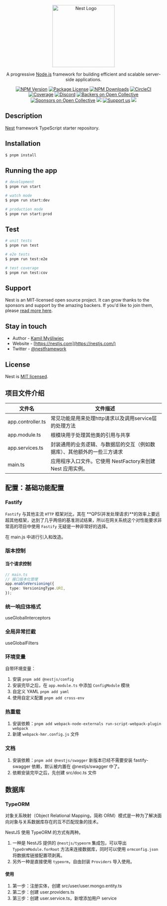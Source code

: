 <p align="center">
  <a href="http://nestjs.com/" target="blank"><img src="https://nestjs.com/img/logo-small.svg" width="200" alt="Nest Logo" /></a>
</p>

[circleci-image]: https://img.shields.io/circleci/build/github/nestjs/nest/master?token=abc123def456
[circleci-url]: https://circleci.com/gh/nestjs/nest

  <p align="center">A progressive <a href="http://nodejs.org" target="_blank">Node.js</a> framework for building efficient and scalable server-side applications.</p>
    <p align="center">
<a href="https://www.npmjs.com/~nestjscore" target="_blank"><img src="https://img.shields.io/npm/v/@nestjs/core.svg" alt="NPM Version" /></a>
<a href="https://www.npmjs.com/~nestjscore" target="_blank"><img src="https://img.shields.io/npm/l/@nestjs/core.svg" alt="Package License" /></a>
<a href="https://www.npmjs.com/~nestjscore" target="_blank"><img src="https://img.shields.io/npm/dm/@nestjs/common.svg" alt="NPM Downloads" /></a>
<a href="https://circleci.com/gh/nestjs/nest" target="_blank"><img src="https://img.shields.io/circleci/build/github/nestjs/nest/master" alt="CircleCI" /></a>
<a href="https://coveralls.io/github/nestjs/nest?branch=master" target="_blank"><img src="https://coveralls.io/repos/github/nestjs/nest/badge.svg?branch=master#9" alt="Coverage" /></a>
<a href="https://discord.gg/G7Qnnhy" target="_blank"><img src="https://img.shields.io/badge/discord-online-brightgreen.svg" alt="Discord"/></a>
<a href="https://opencollective.com/nest#backer" target="_blank"><img src="https://opencollective.com/nest/backers/badge.svg" alt="Backers on Open Collective" /></a>
<a href="https://opencollective.com/nest#sponsor" target="_blank"><img src="https://opencollective.com/nest/sponsors/badge.svg" alt="Sponsors on Open Collective" /></a>
  <a href="https://paypal.me/kamilmysliwiec" target="_blank"><img src="https://img.shields.io/badge/Donate-PayPal-ff3f59.svg"/></a>
    <a href="https://opencollective.com/nest#sponsor"  target="_blank"><img src="https://img.shields.io/badge/Support%20us-Open%20Collective-41B883.svg" alt="Support us"></a>
  <a href="https://twitter.com/nestframework" target="_blank"><img src="https://img.shields.io/twitter/follow/nestframework.svg?style=social&label=Follow"></a>
</p>
  <!--[![Backers on Open Collective](https://opencollective.com/nest/backers/badge.svg)](https://opencollective.com/nest#backer)
  [![Sponsors on Open Collective](https://opencollective.com/nest/sponsors/badge.svg)](https://opencollective.com/nest#sponsor)-->

## Description

[Nest](https://github.com/nestjs/nest) framework TypeScript starter repository.

## Installation

```bash
$ pnpm install
```

## Running the app

```bash
# development
$ pnpm run start

# watch mode
$ pnpm run start:dev

# production mode
$ pnpm run start:prod
```

## Test

```bash
# unit tests
$ pnpm run test

# e2e tests
$ pnpm run test:e2e

# test coverage
$ pnpm run test:cov
```

## Support

Nest is an MIT-licensed open source project. It can grow thanks to the sponsors and support by the amazing backers. If you'd like to join them, please [read more here](https://docs.nestjs.com/support).

## Stay in touch

- Author - [Kamil Myśliwiec](https://kamilmysliwiec.com)
- Website - [https://nestjs.com](https://nestjs.com/)
- Twitter - [@nestframework](https://twitter.com/nestframework)

## License

Nest is [MIT licensed](LICENSE).

## 项目文件介绍

文件名|文件描述
---|---
app.controller.ts|常见功能是用来处理http请求以及调用service层的处理方法
app.module.ts|根模块用于处理其他类的引用与共享
app.services.ts|封装通用的业务逻辑、与数据层的交互（例如数据库）、其他额外的一些三方请求
main.ts|应用程序入口文件。它使用 NestFactory来创建 Nest 应用实例。

## 配置：基础功能配置

### Fastify

`Fastify` 与其他主流 `HTTP` 框架对比，其在 **QPS(并发处理请求)**的效率上要远超其他框架，达到了几乎两倍的基准测试结果，所以在网关系统这个对性能要求非常高的项目中使用 `Fastify` 无疑是一种非常好的选择。

在 main.js 中进行引入和改造。

### 版本控制

#### 当个请求控制

```ts
// main.ts
// 接口版本化管理
app.enableVersioning({
  type: VersioningType.URI,
});
```

### 统一响应体格式

useGlobalInterceptors

### 全局异常拦截

useGlobalFilters

### 环境变量

自带环境变量：

1. 安装 `pnpm add @nestjs/config`
2. 安装完毕之后，在 `app.module.ts` 中添加 `ConfigModule` 模块
3. 自定义 YAML `pnpm add yaml`
4. 使用自定义配置 `pnpm add cross-env`

### 热重载

1. 安装依赖：`pnpm add webpack-node-externals run-script-webpack-plugin webpack`
2. 新建 `webpack-hmr.config.js` 文件

### 文档

1. 安装依赖：`pnpm add @nestjs/swagger` 新版本已经不需要安装 fastify-swagger 依赖，默认被内置在 @nestjs/swagger 中了。
2. 依赖安装完毕之后，先创建 src/doc.ts 文件

## 数据库

### TypeORM

对象关系映射（Object Relational Mapping，简称 ORM）模式是一种为了解决面向对象与关系数据库存在的互不匹配现象的技术。

NestJS 使用 TypeORM 的方式有两种。

1. 一种是 NestJS 提供的 `@nestjs/typeorm` 集成包，可以导出 `TypeOrmModule.forRoot` 方法来连接数据库，同时可以使用 `ormconfig.json` 将数据库链接配置项剥离。
2. 另外一种是直接使用 `typeorm`，自由封装 `Providers` 导入使用。

#### 使用

1. 第一步：注册实体，创建 src/user/user.mongo.entity.ts
2. 第二步：创建 user.providers.ts
3. 第三步：创建 user.service.ts，新增添加用户 service
